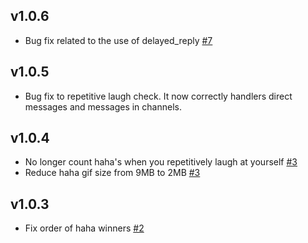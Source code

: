## v1.0.6
  * Bug fix related to the use of delayed_reply [#7](https://github.com/tielur/alice_haha/pull/7)
## v1.0.5
  * Bug fix to repetitive laugh check. It now correctly handlers direct messages
    and messages in channels.

## v1.0.4
  * No longer count haha's when you repetitively laugh at yourself [#3](https://github.com/tielur/alice_haha/pull/3)
  * Reduce haha gif size from 9MB to 2MB [#3](https://github.com/tielur/alice_haha/pull/3)

## v1.0.3
  * Fix order of haha winners [#2](https://github.com/tielur/alice_haha/pull/2)
